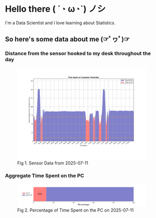 
# Hello there ( ´◔ ω◔`) ノシ

I'm a Data Scientist and I love learning about Statistics.

## So here's some data about me (☞ﾟヮﾟ)☞


### Distance from the sensor hooked to my desk throughout the day
<figure>
  <picture>
    <source media="(prefers-color-scheme: dark)" srcset="Pi/readme/graphs/lineplot/dark-plot-2025-07-11.png">
    <source media="(prefers-color-scheme: light)" srcset="Pi/readme/graphs/lineplot/light-plot-2025-07-11.png">
    <img alt="Shows a black logo in light color mode and a white one in dark color mode." src="Pi/readme/graphs/lineplot/light-plot-2025-07-11.png">
  </picture>
  <figcaption>Fig 1. Sensor Data from 2025-07-11</figcaption>
</figure>



### Aggregate Time Spent on the PC
<figure>
  <picture>
    <source media="(prefers-color-scheme: dark)" srcset="Pi/readme/graphs/barplot/dark-plot-2025-07-11.png">
    <source media="(prefers-color-scheme: light)" srcset="Pi/readme/graphs/barplot/light-plot-2025-07-11.png">
    <img alt="Shows a black logo in light color mode and a white one in dark color mode." src="Pi/readme/graphs/barplot/light-plot-2025-07-11.png">
  </picture>
  <figcaption>Fig 2. Percentage of Time Spent on the PC on 2025-07-11</figcaption>
</figure>
